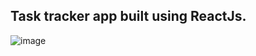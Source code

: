 ## Task tracker app built using ReactJs.

![image](https://user-images.githubusercontent.com/7193961/192460598-57ae0f2f-790d-4e29-8dc7-fcadf310a673.png)

